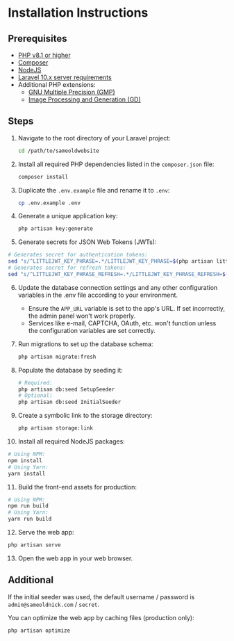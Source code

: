 # Installation Instructions

## Prerequisites

 * [PHP v8.1 or higher](http://php.net)
 * [Composer](https://getcomposer.org/)
 * [NodeJS](https://nodejs.org/en)
 * [Laravel 10.x server requirements](https://laravel.com/docs/10.x/deployment#server-requirements)
 * Additional PHP extensions:
   * [GNU Multiple Precision (GMP)](https://www.php.net/manual/en/gmp.setup.php)
   * [Image Processing and Generation (GD)](https://www.php.net/manual/en/image.setup.php)

## Steps

1. Navigate to the root directory of your Laravel project:
   ```bash
   cd /path/to/sameoldwebsite
   ```

2. Install all required PHP dependencies listed in the ``composer.json`` file:
   ```bash
   composer install
   ```
3. Duplicate the ``.env.example`` file and rename it to ``.env``:
   ```bash
   cp .env.example .env
   ```

4. Generate a unique application key:
   ```bash
   php artisan key:generate
   ```
   
5. Generate secrets for JSON Web Tokens (JWTs):
```bash
# Generates secret for authentication tokens:
sed "s/^LITTLEJWT_KEY_PHRASE=.*/LITTLEJWT_KEY_PHRASE=$(php artisan littlejwt:phrase -d | sed -n '/.*/{n;p}')/" .env
# Generates secret for refresh tokens:
sed "s/^LITTLEJWT_KEY_PHRASE_REFRESH=.*/LITTLEJWT_KEY_PHRASE_REFRESH=$(php artisan littlejwt:phrase -d | sed -n '/.*/{n;p}')/" .env
```

6. Update the database connection settings and any other configuration variables in the .env file according to your environment.
   * Ensure the ``APP_URL`` variable is set to the app's URL. If set incorrectly, the admin panel won't work properly.
   * Services like e-mail, CAPTCHA, OAuth, etc. won't function unless the configuration variables are set correctly.

7. Run migrations to set up the database schema:
   ```bash
   php artisan migrate:fresh
   ```
   
8. Populate the database by seeding it:

   ```bash
   # Required:
   php artisan db:seed SetupSeeder
   # Optional:
   php artisan db:seed InitialSeeder
   ```
   
9. Create a symbolic link to the storage directory:
   ```bash
   php artisan storage:link
   ```
10. Install all required NodeJS packages:
   ```bash
   # Using NPM:
   npm install
   # Using Yarn:
   yarn install
   ```
11. Build the front-end assets for production:
   ```bash
   # Using NPM:
   npm run build
   # Using Yarn:
   yarn run build
   ```

12.  Serve the web app:

```bash
php artisan serve
```

13. Open the web app in your web browser.

## Additional

If the initial seeder was used, the default username / password is `admin@sameoldnick.com` / `secret`.

You can optimize the web app by caching files (production only):
```bash
php artisan optimize
```

